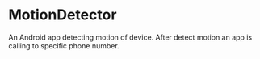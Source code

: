# MotionDetector
An Android app detecting motion of device. After detect motion an app is calling to specific phone number.
